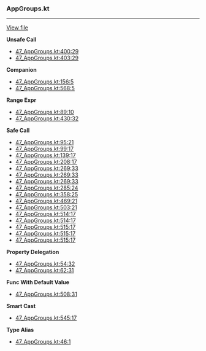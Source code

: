 ### AppGroups.kt
---
[View file](../../precision_analyzed/47_AppGroups.kt)

**Unsafe Call**

 - [47_AppGroups.kt:400:29](../../precision_analyzed/47_AppGroups.kt#L400)
 - [47_AppGroups.kt:403:29](../../precision_analyzed/47_AppGroups.kt#L403)

**Companion**

 - [47_AppGroups.kt:156:5](../../precision_analyzed/47_AppGroups.kt#L156)
 - [47_AppGroups.kt:568:5](../../precision_analyzed/47_AppGroups.kt#L568)

**Range Expr**

 - [47_AppGroups.kt:89:10](../../precision_analyzed/47_AppGroups.kt#L89)
 - [47_AppGroups.kt:430:32](../../precision_analyzed/47_AppGroups.kt#L430)

**Safe Call**

 - [47_AppGroups.kt:95:21](../../precision_analyzed/47_AppGroups.kt#L95)
 - [47_AppGroups.kt:99:17](../../precision_analyzed/47_AppGroups.kt#L99)
 - [47_AppGroups.kt:139:17](../../precision_analyzed/47_AppGroups.kt#L139)
 - [47_AppGroups.kt:208:17](../../precision_analyzed/47_AppGroups.kt#L208)
 - [47_AppGroups.kt:269:33](../../precision_analyzed/47_AppGroups.kt#L269)
 - [47_AppGroups.kt:269:33](../../precision_analyzed/47_AppGroups.kt#L269)
 - [47_AppGroups.kt:269:33](../../precision_analyzed/47_AppGroups.kt#L269)
 - [47_AppGroups.kt:285:24](../../precision_analyzed/47_AppGroups.kt#L285)
 - [47_AppGroups.kt:358:25](../../precision_analyzed/47_AppGroups.kt#L358)
 - [47_AppGroups.kt:469:21](../../precision_analyzed/47_AppGroups.kt#L469)
 - [47_AppGroups.kt:503:21](../../precision_analyzed/47_AppGroups.kt#L503)
 - [47_AppGroups.kt:514:17](../../precision_analyzed/47_AppGroups.kt#L514)
 - [47_AppGroups.kt:514:17](../../precision_analyzed/47_AppGroups.kt#L514)
 - [47_AppGroups.kt:515:17](../../precision_analyzed/47_AppGroups.kt#L515)
 - [47_AppGroups.kt:515:17](../../precision_analyzed/47_AppGroups.kt#L515)
 - [47_AppGroups.kt:515:17](../../precision_analyzed/47_AppGroups.kt#L515)

**Property Delegation**

 - [47_AppGroups.kt:54:32](../../precision_analyzed/47_AppGroups.kt#L54)
 - [47_AppGroups.kt:62:31](../../precision_analyzed/47_AppGroups.kt#L62)

**Func With Default Value**

 - [47_AppGroups.kt:508:31](../../precision_analyzed/47_AppGroups.kt#L508)

**Smart Cast**

 - [47_AppGroups.kt:545:17](../../precision_analyzed/47_AppGroups.kt#L545)

**Type Alias**

 - [47_AppGroups.kt:46:1](../../precision_analyzed/47_AppGroups.kt#L46)
